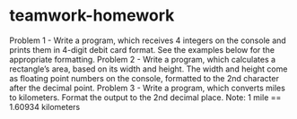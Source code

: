 # teamwork-homework

Problem 1 - Write a program, which receives 4 integers on the console and prints them in 4-digit debit card format. See the examples below for the appropriate formatting.
Problem 2 - Write a program, which calculates a rectangle’s area, based on its width and height. The width and height come as floating point numbers on the console, formatted to the 2nd character after the decimal point.
Problem 3 - Write a program, which converts miles to kilometers. Format the output to the 2nd decimal place.
Note: 1 mile == 1.60934 kilometers

